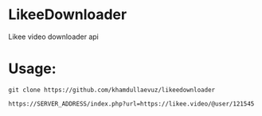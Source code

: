 # LikeeDownloader
Likee video downloader api

# Usage:

```
git clone https://github.com/khamdullaevuz/likeedownloader

https://SERVER_ADDRESS/index.php?url=https://likee.video/@user/121545

```

